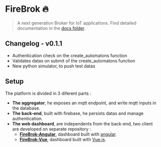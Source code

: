 # FireBrok :fire:

> A next generation Broker for IoT applications.
> Find detailed documentation in the [docs folder](./docs).

## Changelog - v0.1.1

* Authentication check on the create_automatons function
* Validates datas on submit of the create_automatons function
* New python simulator, to push test datas

## Setup

The platform is divided in 3 diferent parts :
* **The aggregator**, he exposes an mqtt endpoint, and write mqtt inputs in the database.
* **The back-end**, built with firebase, he persists datas and manage authentication.
* **The web dashboard**, are independents from the back-end, two client are developed on separate repository :
  * **[FireBrok-Angular](https://bastiennicoud.github.io/FireBrok-Angular/)**, dashboard built with [angular](https://angular.io).
  * **[FireBrok-Vue](https://github.com/KevinJordil/MQTT-Firebase-Dashboard)**, dashboard built with [Vue.js](https://vuejs.org).
